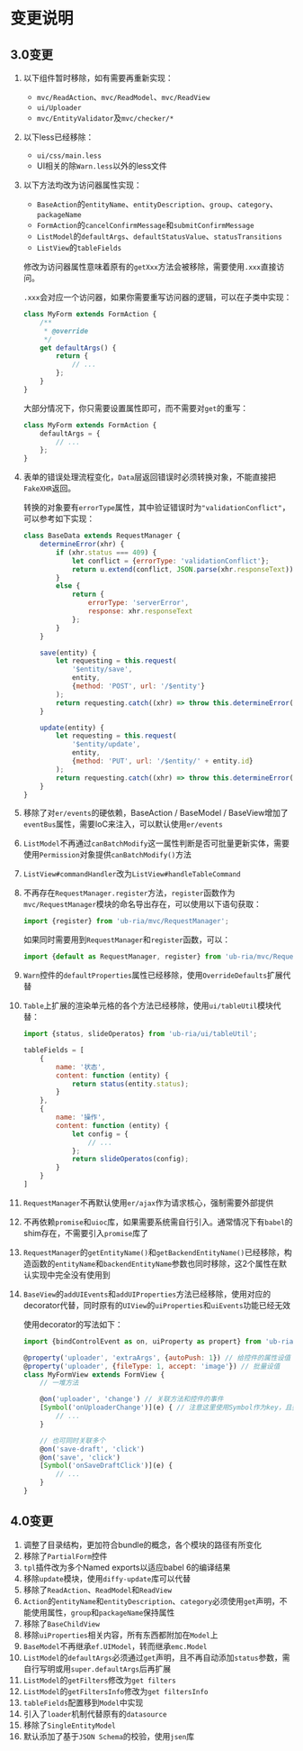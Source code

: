 # 变更说明

## 3.0变更

1. 以下组件暂时移除，如有需要再重新实现：

    - `mvc/ReadAction`、`mvc/ReadModel`、`mvc/ReadView`
    - `ui/Uploader`
    - `mvc/EntityValidator`及`mvc/checker/*`

2. 以下less已经移除：

    - `ui/css/main.less`
    - UI相关的除`Warn.less`以外的less文件

3. 以下方法均改为访问器属性实现：

    - `BaseAction`的`entityName`、`entityDescription`、`group`、`category`、`packageName`
    - `FormAction`的`cancelConfirmMessage`和`submitConfirmMessage`
    - `ListModel`的`defaultArgs`、`defaultStatusValue`、`statusTransitions`
    - `ListView`的`tableFields`

    修改为访问器属性意味着原有的`getXxx`方法会被移除，需要使用`.xxx`直接访问。

    `.xxx`会对应一个访问器，如果你需要重写访问器的逻辑，可以在子类中实现：

    ```javascript
    class MyForm extends FormAction {
        /**
         * @override
         */
        get defaultArgs() {
            return {
                // ...
            };
        }
    }
    ```

    大部分情况下，你只需要设置属性即可，而不需要对`get`的重写：

    ```javascript
    class MyForm extends FormAction {
        defaultArgs = {
            // ...
        };
    }
    ```

4. 表单的错误处理流程变化，`Data`层返回错误时必须转换对象，不能直接把`FakeXHR`返回。

    转换的对象要有`errorType`属性，其中验证错误时为`"validationConflict"`，可以参考如下实现：

    ```javascript
    class BaseData extends RequestManager {
        determineError(xhr) {
            if (xhr.status === 409) {
                let conflict = {errorType: 'validationConflict'};
                return u.extend(conflict, JSON.parse(xhr.responseText));
            }
            else {
                return {
                    errorType: 'serverError',
                    response: xhr.responseText
                };
            }
        }

        save(entity) {
            let requesting = this.request(
                '$entity/save',
                entity,
                {method: 'POST', url: '/$entity'}
            );
            return requesting.catch((xhr) => throw this.determineError(xhr));
        }

        update(entity) {
            let requesting = this.request(
                '$entity/update',
                entity,
                {method: 'PUT', url: '/$entity/' + entity.id}
            );
            return requesting.catch((xhr) => throw this.determineError(xhr));
        }
    }
    ```

5. 移除了对`er/events`的硬依赖，BaseAction / BaseModel / BaseView增加了`eventBus`属性，需要IoC来注入，可以默认使用`er/events`
6. `ListModel`不再通过`canBatchModify`这一属性判断是否可批量更新实体，需要使用`Permission`对象提供`canBatchModify()`方法
7. `ListView#commandHandler`改为`ListView#handleTableCommand`
8. 不再存在`RequestManager.register`方法，`register`函数作为`mvc/RequestManager`模块的命名导出存在，可以使用以下语句获取：

    ```javascript
    import {register} from 'ub-ria/mvc/RequestManager';
    ```

    如果同时需要用到`RequestManager`和`register`函数，可以：

    ```javascript
    import {default as RequestManager, register} from 'ub-ria/mvc/RequestManager';
    ```

9. `Warn`控件的`defaultProperties`属性已经移除，使用`OverrideDefaults`扩展代替
10. `Table`上扩展的渲染单元格的各个方法已经移除，使用`ui/tableUtil`模块代替：

    ```javascript
    import {status, slideOperatos} from 'ub-ria/ui/tableUtil';

    tableFields = [
        {
            name: '状态',
            content: function (entity) {
                return status(entity.status);
            }
        },
        {
            name: '操作',
            content: function (entity) {
                let config = {
                    // ...
                };
                return slideOperatos(config);
            }
        }
    ]
    ```

11. `RequestManager`不再默认使用`er/ajax`作为请求核心，强制需要外部提供
12. 不再依赖`promise`和`uioc`库，如果需要系统需自行引入。通常情况下有`babel`的shim存在，不需要引入`promise`库了
13. `RequestManager`的`getEntityName()`和`getBackendEntityName()`已经移除，构造函数的`entityName`和`backendEntityName`参数也同时移除，这2个属性在默认实现中完全没有使用到
14. `BaseView`的`addUIEvents`和`addUIProperties`方法已经移除，使用对应的decorator代替，同时原有的`UIView`的`uiProperties`和`uiEvents`功能已经无效

    使用decorator的写法如下：

    ```javascript
    import {bindControlEvent as on, uiProperty as propert} from 'ub-ria/mvc/decorator';

    @property('uploader', 'extraArgs', {autoPush: 1}) // 给控件的属性设值
    @property('uploader', {fileType: 1, accept: 'image'}) // 批量设值
    class MyFormView extends FormView {
        // 一堆方法

        @on('uploader', 'change') // 关联方法和控件的事件
        [Symbol('onUploaderChange')](e) { // 注意这里使用Symbol作为key，且要给Symbol一个名字
            // ...
        }

        // 也可同时关联多个
        @on('save-draft', 'click')
        @on('save', 'click')
        [Symbol('onSaveDraftClick')](e) {
            // ...
        }
    }
    ```

## 4.0变更

1. 调整了目录结构，更加符合bundle的概念，各个模块的路径有所变化
2. 移除了`PartialForm`控件
3. `tpl`插件改为多个Named exports以适应babel 6的编译结果
4. 移除`update`模块，使用`diffy-update`库可以代替
5. 移除了`ReadAction`、`ReadModel`和`ReadView`
6. `Action`的`entityName`和`entityDescription`、`category`必须使用`get`声明，不能使用属性，`group`和`packageName`保持属性
7. 移除了`BaseChildView`
8. 移除`uiProperties`相关内容，所有东西都附加在`Model`上
9. `BaseModel`不再继承`ef.UIModel`，转而继承`emc.Model`
10. `ListModel`的`defaultArgs`必须通过`get`声明，且不再自动添加`status`参数，需自行写明或用`super.defaultArgs`后再扩展
11. `ListModel`的`getFilters`修改为`get filters`
12. `ListModel`的`getFiltersInfo`修改为`get filtersInfo`
13. `tableFields`配置移到`Model`中实现
14. 引入了`loader`机制代替原有的`datasource`
15. 移除了`SingleEntityModel`
16. 默认添加了基于`JSON Schema`的校验，使用`jsen`库
